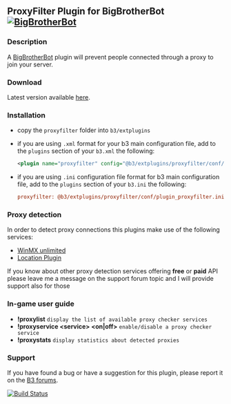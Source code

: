 ## ProxyFilter Plugin for BigBrotherBot [![BigBrotherBot](http://i.imgur.com/7sljo4G.png)][B3]

### Description

A [BigBrotherBot][B3] plugin will prevent people connected through a proxy to join your server.

### Download

Latest version available [here](https://github.com/danielepantaleone/b3-plugin-proxyfilter/archive/master.zip).

### Installation

* copy the `proxyfilter` folder into `b3/extplugins`
* if you are using `.xml` format for your b3 main configuration file, add to the `plugins` section of your `b3.xml` the following:

  ```xml
  <plugin name="proxyfilter" config="@b3/extplugins/proxyfilter/conf/plugin_proxyfilter.ini" />
  ```
  
* if you are using `.ini` configuration file format for b3 main configuration file, add to the `plugins` section of your `b3.ini` the following:

  ```ini
  proxyfilter: @b3/extplugins/proxyfilter/conf/plugin_proxyfilter.ini
  ```

### Proxy detection

In order to detect proxy connections this plugins make use of the following services:

* [WinMX unlimited](http://winmxunlimited.net/)
* [Location Plugin](https://github.com/danielepantaleone/b3-plugin-location/)

If you know about other proxy detection services offering **free** or **paid** API please leave me a
message on the support forum topic and I will provide support also for those

### In-game user guide

* **!proxylist** `display the list of available proxy checker services`
* **!proxyservice &lt;service&gt; &lt;on|off&gt;** `enable/disable a proxy checker service`
* **!proxystats** `display statistics about detected proxies`

### Support

If you have found a bug or have a suggestion for this plugin, please report it on the [B3 forums][Support].

[B3]: http://www.bigbrotherbot.net/ "BigBrotherBot (B3)"
[Support]: http://forum.bigbrotherbot.net/plugins-by-fenix/proxyfilter-plugin "Support topic on the B3 forums"

[![Build Status](https://travis-ci.org/danielepantaleone/b3-plugin-proxyfilter.svg?branch=master)](https://travis-ci.org/danielepantaleone/b3-plugin-proxyfilter)
